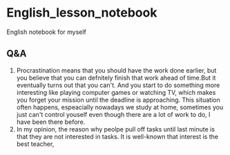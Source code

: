 # English_lesson_notebook
English notebook for myself
## Q&A  
1. Procrastination means that you should have the work done earlier, but you believe that you can defnitely finish that work ahead of time.But it eventually turns out that you can't. And you start to do something more interesting like playing computer games or watching TV, which makes you forget your mission until the deadline is approaching. This situation often happens, espeacially nowadays we study at home, sometimes you just can't control youself even though there are a lot of work to do, I have been there before.  
2. In my opinion, the reason why peolpe pull off tasks until last minute is that they are not interested in tasks. It is well-known that 
interest is the best teacher, 
